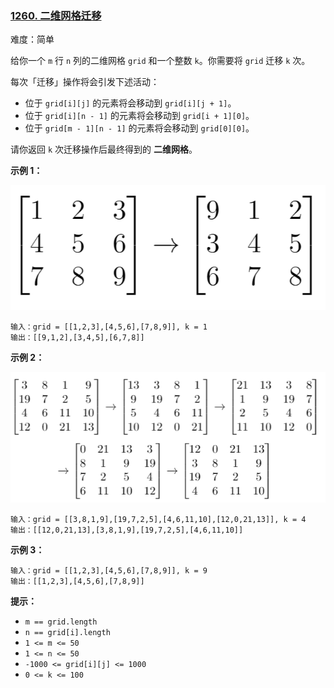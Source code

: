 ### [1260\. 二维网格迁移](https://leetcode.cn/problems/shift-2d-grid/)

难度：简单

给你一个 `m` 行 `n` 列的二维网格 `grid` 和一个整数 `k`。你需要将 `grid` 迁移 `k` 次。

每次「迁移」操作将会引发下述活动：

-   位于 `grid[i][j]` 的元素将会移动到 `grid[i][j + 1]`。
-   位于 `grid[i][n - 1]` 的元素将会移动到 `grid[i + 1][0]`。
-   位于 `grid[m - 1][n - 1]` 的元素将会移动到 `grid[0][0]`。

请你返回 `k` 次迁移操作后最终得到的 **二维网格**。

**示例 1：**

![](./assets/img/Question1260_01.png)

```
输入：grid = [[1,2,3],[4,5,6],[7,8,9]], k = 1
输出：[[9,1,2],[3,4,5],[6,7,8]]
```

**示例 2：**

![](./assets/img/Question1260_02.png)

```
输入：grid = [[3,8,1,9],[19,7,2,5],[4,6,11,10],[12,0,21,13]], k = 4
输出：[[12,0,21,13],[3,8,1,9],[19,7,2,5],[4,6,11,10]]
```

**示例 3：**

```
输入：grid = [[1,2,3],[4,5,6],[7,8,9]], k = 9
输出：[[1,2,3],[4,5,6],[7,8,9]]
```

**提示：**

-   `m == grid.length`
-   `n == grid[i].length`
-   `1 <= m <= 50`
-   `1 <= n <= 50`
-   `-1000 <= grid[i][j] <= 1000`
-   `0 <= k <= 100`
